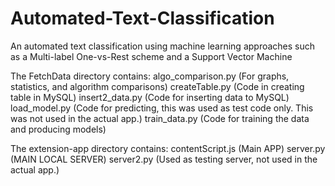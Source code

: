 # Automated-Text-Classification
An automated text classification using machine learning approaches such as a Multi-label One-vs-Rest scheme and a Support Vector Machine

The FetchData directory contains:
algo_comparison.py (For graphs, statistics, and algorithm comparisons)
createTable.py (Code in creating table in MySQL)
insert2_data.py (Code for inserting data to MySQL)
load_model.py (Code for predicting, this was used as test code only. This was not used in the actual app.)
train_data.py (Code for training the data and producing models)

The extension-app directory contains:
contentScript.js (Main APP)
server.py (MAIN LOCAL SERVER)
server2.py (Used as testing server, not used in the actual app.)